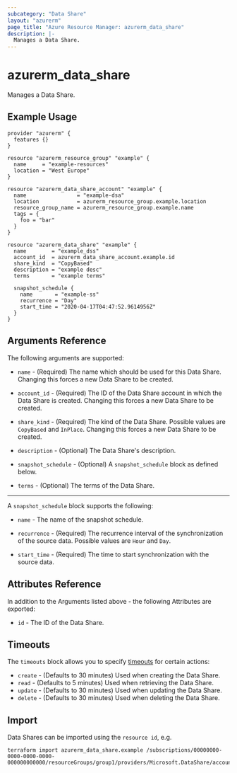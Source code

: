 ```yaml
---
subcategory: "Data Share"
layout: "azurerm"
page_title: "Azure Resource Manager: azurerm_data_share"
description: |-
  Manages a Data Share.
---
```


# azurerm_data_share

Manages a Data Share.

## Example Usage

```hcl
provider "azurerm" {
  features {}
}

resource "azurerm_resource_group" "example" {
  name     = "example-resources"
  location = "West Europe"
}

resource "azurerm_data_share_account" "example" {
  name                = "example-dsa"
  location            = azurerm_resource_group.example.location
  resource_group_name = azurerm_resource_group.example.name
  tags = {
    foo = "bar"
  }
}

resource "azurerm_data_share" "example" {
  name        = "example_dss"
  account_id  = azurerm_data_share_account.example.id
  share_kind  = "CopyBased"
  description = "example desc"
  terms       = "example terms"

  snapshot_schedule {
    name       = "example-ss"
    recurrence = "Day"
    start_time = "2020-04-17T04:47:52.9614956Z"
  }
}
```

## Arguments Reference

The following arguments are supported:

* `name` - (Required) The name which should be used for this Data Share. Changing this forces a new Data Share to be created.

* `account_id` - (Required) The ID of the Data Share account in which the Data Share is created. Changing this forces a new Data Share to be created.

* `share_kind` - (Required) The kind of the Data Share. Possible values are `CopyBased` and `InPlace`. Changing this forces a new Data Share to be created.

* `description` - (Optional) The Data Share's description.

* `snapshot_schedule` - (Optional) A `snapshot_schedule` block as defined below.

* `terms` - (Optional) The terms of the Data Share.

---

A `snapshot_schedule` block supports the following:

* `name` - The name of the snapshot schedule.

* `recurrence` - (Required) The recurrence interval of the synchronization of the source data. Possible values are `Hour` and `Day`.

* `start_time` - (Required) The time to start synchronization with the source data.

## Attributes Reference

In addition to the Arguments listed above - the following Attributes are exported: 

* `id` - The ID of the Data Share.

## Timeouts

The `timeouts` block allows you to specify [timeouts](https://www.terraform.io/docs/configuration/resources.html#timeouts) for certain actions:

* `create` - (Defaults to 30 minutes) Used when creating the Data Share.
* `read` - (Defaults to 5 minutes) Used when retrieving the Data Share.
* `update` - (Defaults to 30 minutes) Used when updating the Data Share.
* `delete` - (Defaults to 30 minutes) Used when deleting the Data Share.

## Import

Data Shares can be imported using the `resource id`, e.g.

```shell
terraform import azurerm_data_share.example /subscriptions/00000000-0000-0000-0000-000000000000/resourceGroups/group1/providers/Microsoft.DataShare/accounts/account1/shares/share1
```

